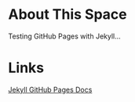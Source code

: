# About This Space
Testing GitHub Pages with Jekyll... 

# Links
[Jekyll GitHub Pages Docs](https://jekyllrb.com/docs/github-pages/)